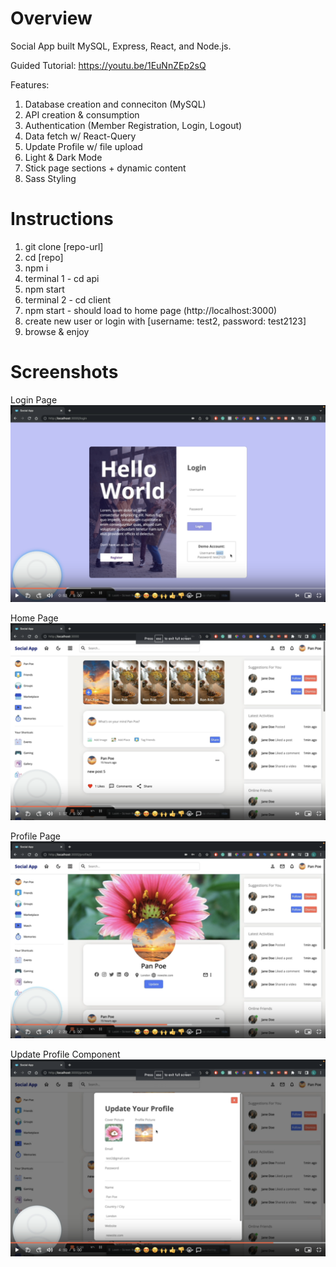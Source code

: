 # Overview

Social App built MySQL, Express, React, and Node.js.

Guided Tutorial: https://youtu.be/1EuNnZEp2sQ

Features:
1. Database creation and conneciton (MySQL)
2. API creation & consumption
3. Authentication (Member Registration, Login, Logout)
4. Data fetch w/ React-Query
5. Update Profile w/ file upload
6. Light & Dark Mode
7. Stick page sections + dynamic content
7. Sass Styling

# Instructions

1. git clone [repo-url]
2. cd [repo]
3. npm i
4. terminal 1 - cd api
5. npm start
6. terminal 2 - cd client
7. npm start - should load to home page (http://localhost:3000)
8. create new user or login with [username: test2, password: test2123]
9. browse & enjoy

# Screenshots

Login Page
![My Image](/client/public/images/1-login-page-screenshot.png)

Home Page
![My Image](/client/public/images/2-home-page-screenshot.png)

Profile Page
![My Image](/client/public/images/3-profile-page-screenshot.png)

Update Profile Component
![My Image](/client/public/images/4-update-profile-component-screenshot.png)